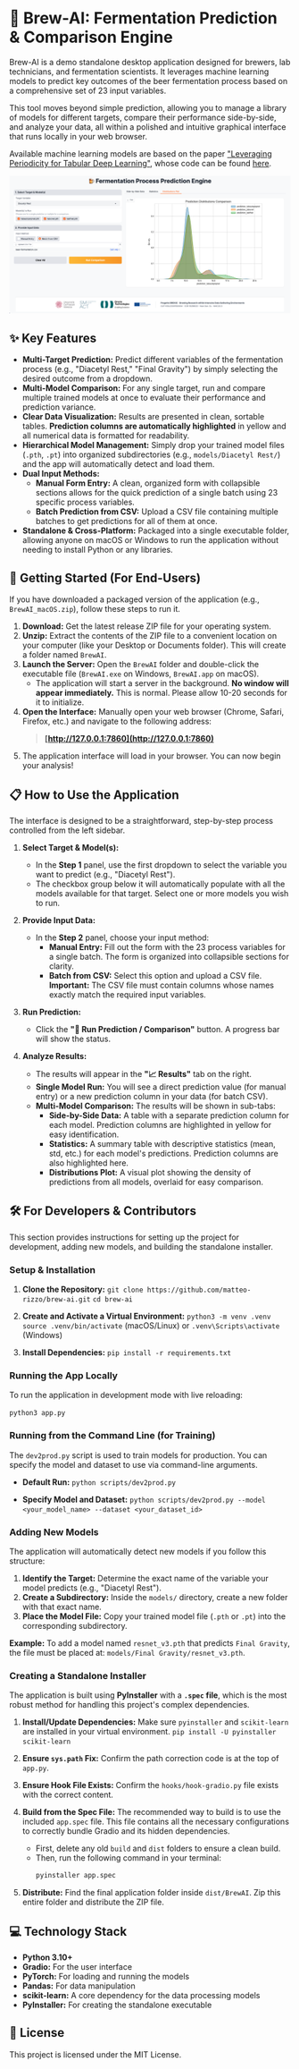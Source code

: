 # 🍺 Brew-AI: Fermentation Prediction & Comparison Engine

Brew-AI is a demo standalone desktop application designed for brewers, lab technicians, and fermentation
scientists. It leverages machine learning models to predict key outcomes of the beer fermentation process based on a
comprehensive set of 23 input variables.

This tool moves beyond simple prediction, allowing you to manage a library of models for different targets, compare
their performance side-by-side, and analyze your data, all within a polished and intuitive graphical interface that runs
locally in your web browser.

Available machine learning models are based on the paper ["Leveraging Periodicity for Tabular Deep Learning"](https://www.mdpi.com/2079-9292/14/6/1165), whose code can be found [here](https://github.com/matteo-rizzo/periodic-tabular-dl).

![Brew-AI Application Screenshot](app-screenshot.png "Brew-AI Interface")

## ✨ Key Features

* **Multi-Target Prediction:** Predict different variables of the fermentation process (e.g., "Diacetyl Rest," "Final Gravity") by simply selecting the desired outcome from a dropdown.
* **Multi-Model Comparison:** For any single target, run and compare multiple trained models at once to evaluate their performance and prediction variance.
* **Clear Data Visualization:** Results are presented in clean, sortable tables. **Prediction columns are automatically highlighted** in yellow and all numerical data is formatted for readability.
* **Hierarchical Model Management:** Simply drop your trained model files (`.pth`, `.pt`) into organized subdirectories (e.g., `models/Diacetyl Rest/`) and the app will automatically detect and load them.
* **Dual Input Methods:**
    * **Manual Form Entry:** A clean, organized form with collapsible sections allows for the quick prediction of a single batch using 23 specific process variables.
    * **Batch Prediction from CSV:** Upload a CSV file containing multiple batches to get predictions for all of them at once.
* **Standalone & Cross-Platform:** Packaged into a single executable folder, allowing anyone on macOS or Windows to run the application without needing to install Python or any libraries.

## 🚀 Getting Started (For End-Users)

If you have downloaded a packaged version of the application (e.g., `BrewAI_macOS.zip`), follow these steps to run it.

1.  **Download:** Get the latest release ZIP file for your operating system.
2.  **Unzip:** Extract the contents of the ZIP file to a convenient location on your computer (like your Desktop or Documents folder). This will create a folder named `BrewAI`.
3.  **Launch the Server:** Open the `BrewAI` folder and double-click the executable file (`BrewAI.exe` on Windows, `BrewAI.app` on macOS).
    * The application will start a server in the background. **No window will appear immediately.** This is normal. Please allow 10-20 seconds for it to initialize.
4.  **Open the Interface:** Manually open your web browser (Chrome, Safari, Firefox, etc.) and navigate to the following address:
    > **[http://127.0.0.1:7860](http://127.0.0.1:7860)**
5.  The application interface will load in your browser. You can now begin your analysis!

## 📋 How to Use the Application

The interface is designed to be a straightforward, step-by-step process controlled from the left sidebar.

1.  **Select Target & Model(s):**

    * In the **Step 1** panel, use the first dropdown to select the variable you want to predict (e.g., "Diacetyl Rest").
    * The checkbox group below it will automatically populate with all the models available for that target. Select one or more models you wish to run.

2.  **Provide Input Data:**

    * In the **Step 2** panel, choose your input method:
        * **Manual Entry:** Fill out the form with the 23 process variables for a single batch. The form is organized into collapsible sections for clarity.
        * **Batch from CSV:** Select this option and upload a CSV file. **Important:** The CSV file must contain columns whose names exactly match the required input variables.

3.  **Run Prediction:**

    * Click the **"🚀 Run Prediction / Comparison"** button. A progress bar will show the status.

4.  **Analyze Results:**

    * The results will appear in the **"📈 Results"** tab on the right.
    * **Single Model Run:** You will see a direct prediction value (for manual entry) or a new prediction column in your data (for batch CSV).
    * **Multi-Model Comparison:** The results will be shown in sub-tabs:
        * **Side-by-Side Data:** A table with a separate prediction column for each model. Prediction columns are highlighted in yellow for easy identification.
        * **Statistics:** A summary table with descriptive statistics (mean, std, etc.) for each model's predictions. Prediction columns are also highlighted here.
        * **Distributions Plot:** A visual plot showing the density of predictions from all models, overlaid for easy comparison.

## 🛠️ For Developers & Contributors

This section provides instructions for setting up the project for development, adding new models, and building the standalone installer.

### Setup & Installation

1.  **Clone the Repository:**
    `git clone https://github.com/matteo-rizzo/brew-ai.git`
    `cd brew-ai`

2.  **Create and Activate a Virtual Environment:**
    `python3 -m venv .venv`
    `source .venv/bin/activate` (macOS/Linux) or `.venv\Scripts\activate` (Windows)

3.  **Install Dependencies:**
    `pip install -r requirements.txt`

### Running the App Locally

To run the application in development mode with live reloading:

`python3 app.py`

### Running from the Command Line (for Training)

The `dev2prod.py` script is used to train models for production. You can specify the model and dataset to use via command-line arguments.

* **Default Run:**
    `python scripts/dev2prod.py`

* **Specify Model and Dataset:**
    `python scripts/dev2prod.py --model <your_model_name> --dataset <your_dataset_id>`

### Adding New Models

The application will automatically detect new models if you follow this structure:

1.  **Identify the Target:** Determine the exact name of the variable your model predicts (e.g., "Diacetyl Rest").
2.  **Create a Subdirectory:** Inside the `models/` directory, create a new folder with that exact name.
3.  **Place the Model File:** Copy your trained model file (`.pth` or `.pt`) into the corresponding subdirectory.

**Example:** To add a model named `resnet_v3.pth` that predicts `Final Gravity`, the file must be placed at:
`models/Final Gravity/resnet_v3.pth`.

### Creating a Standalone Installer

The application is built using **PyInstaller** with a **`.spec` file**, which is the most robust method for handling
this project's complex dependencies.

1.  **Install/Update Dependencies:** Make sure `pyinstaller` and `scikit-learn` are installed in your virtual environment.
    `pip install -U pyinstaller scikit-learn`

2.  **Ensure `sys.path` Fix:** Confirm the path correction code is at the top of `app.py`.

3.  **Ensure Hook File Exists:** Confirm the `hooks/hook-gradio.py` file exists with the correct content.

4.  **Build from the Spec File:** The recommended way to build is to use the included `app.spec` file. This file contains all the necessary configurations to correctly bundle Gradio and its hidden dependencies.

    * First, delete any old `build` and `dist` folders to ensure a clean build.
    * Then, run the following command in your terminal:
        ```bash
        pyinstaller app.spec
        ```

5.  **Distribute:** Find the final application folder inside `dist/BrewAI`. Zip this entire folder and distribute the ZIP file.

## 💻 Technology Stack

* **Python 3.10+**
* **Gradio:** For the user interface
* **PyTorch:** For loading and running the models
* **Pandas:** For data manipulation
* **scikit-learn:** A core dependency for the data processing models
* **PyInstaller:** For creating the standalone executable

## 📜 License

This project is licensed under the MIT License.